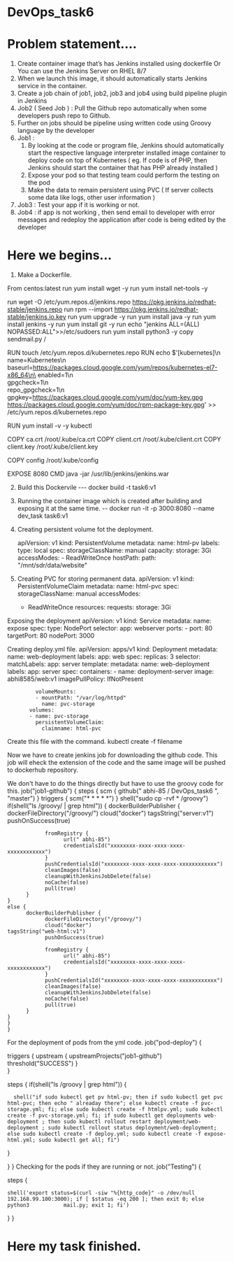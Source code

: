# DevOps_task6
# Problem statement....
1. Create container image that’s has Jenkins installed  using dockerfile  Or You can use the Jenkins Server on RHEL 8/7
2.  When we launch this image, it should automatically starts Jenkins service in the container.
3.  Create a job chain of job1, job2, job3 and  job4 using build pipeline plugin in Jenkins 
4.  Job2 ( Seed Job ) : Pull  the Github repo automatically when some developers push repo to Github.
5. Further on jobs should be pipeline using written code  using Groovy language by the developer
6. Job1 :  
    1. By looking at the code or program file, Jenkins should automatically start the respective language interpreter installed image container to deploy code on top of Kubernetes ( eg. If code is of  PHP, then Jenkins should start the container that has PHP already installed )
    2.  Expose your pod so that testing team could perform the testing on the pod
    3. Make the data to remain persistent using PVC ( If server collects some data like logs, other user information )
7.  Job3 : Test your app if it  is working or not.
8.  Job4 : if app is not working , then send email to developer with error messages and redeploy the application after code is being edited by the developer

# Here we begins...
1. Make a Dockerfile.

From centos:latest
run yum install wget -y
run yum install net-tools -y


run wget -O /etc/yum.repos.d/jenkins.repo  https://pkg.jenkins.io/redhat-stable/jenkins.repo
run rpm --import https://pkg.jenkins.io/redhat-stable/jenkins.io.key
run yum upgrade -y
run yum install java -y
run yum install jenkins -y
run yum install git -y
run echo "jenkins ALL=(ALL) NOPASSED:ALL">>/etc/sudoers
run yum install python3 -y
copy sendmail.py /

RUN touch /etc/yum.repos.d/kubernetes.repo
RUN echo $'[kubernetes]\n\
name=Kubernetes\n\
baseurl=https://packages.cloud.google.com/yum/repos/kubernetes-el7-x86_64\n\
enabled=1\n\
gpgcheck=1\n\
repo_gpgcheck=1\n\
gpgkey=https://packages.cloud.google.com/yum/doc/yum-key.gpg https://packages.cloud.google.com/yum/doc/rpm-package-key.gpg' >> /etc/yum.repos.d/kubernetes.repo


RUN yum install -v -y kubectl

COPY ca.crt /root/.kube/ca.crt
COPY client.crt /root/.kube/client.crt
COPY client.key /root/.kube/client.key


COPY  config    /root/.kube/config

EXPOSE 8080
CMD java -jar /usr/lib/jenkins/jenkins.war

2. Build this Dockervile
--- docker build -t task6:v1

3. Running the container image which is created after building and exposing it at the same time.
  -- docker run -it -p 3000:8080 --name dev_task task6:v1
  
4. Creating persistent volume fot the deployment.

   apiVersion: v1
    kind: PersistentVolume
    metadata:
      name: html-pv
      labels:
        type: local
    spec:
      storageClassName: manual
      capacity:
        storage: 3Gi
      accessModes:
        - ReadWriteOnce
      hostPath:
        path: "/mnt/sdr/data/website"
 
5. Creating PVC for storing permanent data.
apiVersion: v1
 kind: PersistentVolumeClaim
 metadata:
   name: html-pvc
 spec:
   storageClassName: manual
   accessModes:
     - ReadWriteOnce
   resources:
     requests:
       storage: 3Gi
       
Exposing the deployment
  apiVersion: v1
  kind: Service
  metadata:
    name: expose
  spec:
    type: NodePort
    selector: 
    app: webserver
    ports:
      - port: 80
        targetPort: 80
        nodePort: 3000
        
Creating deploy.yml file.
 apiVersion: apps/v1
     kind: Deployment
     metadata:
       name: web-deployment
         labels:
           app: web
     spec:
       replicas: 3
         selector:
           matchLabels:
             app: server
         template:
           metadata:
             name: web-deployment
             labels:
               app: server
           spec:
             containers:
             - name: deployment-server
               image: abhi8585/web:v1
               imagePullPolicy: IfNotPresent
        
             volumeMounts:
             - mountPath: "/var/log/httpd"
               name: pvc-storage
           volumes:
           - name: pvc-storage
             persistentVolumeClaim:
               claimname: html-pvc
               
Create this file with the command.
 kubectl create -f filename
 
 Now we have to create jenkins job for downloading the github code. This job will eheck the extension of the code and the same image will be pushed to dockerhub repository.

We don't have to do the things directly but have to use the groovy code for this.
job("job1-github") {
    steps {
    scm {
          github(" abhi-85 /
DevOps_task6 ", "master")
        }
    triggers {
          scm("* * * * *")
        }
    shell("sudo cp -rvf * /groovy")
    if(shell("ls /groovy/ | grep html")) {
          dockerBuilderPublisher {
                dockerFileDirectory("/groovy/")
                cloud("docker")
    tagsString("server:v1")
                pushOnSuccess(true)

                fromRegistry {
                      url(" abhi-85")
                      credentialsId("xxxxxxxx-xxxx-xxxx-xxxx-xxxxxxxxxxxx")
                }
                pushCredentialsId("xxxxxxxx-xxxx-xxxx-xxxx-xxxxxxxxxxxx")
                cleanImages(false)
                cleanupWithJenkinsJobDelete(false)
                noCache(false)
                pull(true)
          }
    }
    else {
          dockerBuilderPublisher {
                dockerFileDirectory("/groovy/")
                cloud("docker")
    tagsString("web-html:v1")
                pushOnSuccess(true)

                fromRegistry {
                      url(" abhi-85")
                      credentialsId("xxxxxxxx-xxxx-xxxx-xxxx-xxxxxxxxxxxx")
                }
                pushCredentialsId("xxxxxxxx-xxxx-xxxx-xxxx-xxxxxxxxxxxx")
                cleanImages(false)
                cleanupWithJenkinsJobDelete(false)
                noCache(false)
                pull(true)
          }
    }
    }
    }
    
For the deployment of pods from the yml code.
 job("pod-deploy") {


  triggers {
    upstream {
      upstreamProjects("job1-github")
      threshold("SUCCESS")
    }  
  }


  steps {
    if(shell("ls /groovy | grep html")) {


      shell("if sudo kubectl get pv html-pv; then if sudo kubectl get pvc  html-pvc; then echo " alreaday there"; else kubectl create -f pvc-storage.yml; fi; else sudo kubectl create -f htmlpv.yml; sudo kubectl create -f pvc-storage.yml; fi; if sudo kubectl get deployments web-deployment ; then sudo kubectl rollout restart deployment/web-deployment ; sudo kubectl rollout status deployment/web-deployment; else sudo kubectl create -f deploy.yml; sudo kubectl create -f expose-html.yml; sudo kubectl get all; fi")       

  }
    
  }
}
Checking for the pods if they are running or not.
  job("Testing") {

steps {

    shell('export status=$(curl -siw "%{http_code}" -o /dev/null                     192.168.99.100:3000); if [ $status -eq 200 ]; then exit 0; else python3           mail.py; exit 1; fi')
  }
}

# Here my task finished.
